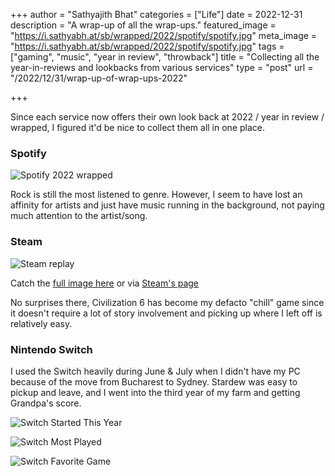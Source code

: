 +++
author = "Sathyajith Bhat"
categories = ["Life"]
date = 2022-12-31
description = "A wrap-up of all the wrap-ups."
featured_image = "https://i.sathyabh.at/sb/wrapped/2022/spotify/spotify.jpg"
meta_image = "https://i.sathyabh.at/sb/wrapped/2022/spotify/spotify.jpg"
tags = ["gaming", "music", "year in review", "throwback"]
title = "Collecting all the year-in-reviews and lookbacks from various services"
type = "post"
url = "/2022/12/31/wrap-up-of-wrap-ups-2022"

+++

Since each service now offers their own look back at 2022 / year in review / wrapped, I figured it'd be nice to collect them all in one place. 

### Spotify

![Spotify 2022 wrapped](https://i.sathyabh.at/sb/wrapped/2022/spotify.jpg)

Rock is still the most listened to genre. However, I seem to have lost an affinity for artists and just have music running in the background, not paying much attention to the artist/song.

### Steam

![Steam replay](https://i.sathyabh.at/sb/wrapped/2022/steam.jpg)

Catch the [full image here](https://i.sathyabh.at/sb/wrapped/2022/steam.jpg) or via [Steam's page](https://s.team/y22/dmwmfff?l=english)

No surprises there, Civilization 6 has become my defacto "chill" game since it doesn't require a lot of story involvement and picking up where I left off is relatively easy. 

### Nintendo Switch 

I used the Switch heavily during June & July when I didn't have my PC because of the move from Bucharest to Sydney. Stardew was easy to pickup and leave, and I went into the third year of my farm and getting Grandpa's score. 

![Switch Started This Year](https://i.sathyabh.at/sb/wrapped/2022/nintendo_switch_started_this_year.jpg)

![Switch Most Played](https://i.sathyabh.at/sb/wrapped/2022/nintendo_switch_most_played.jpg)

![Switch Favorite Game](https://i.sathyabh.at/sb/wrapped/2022/nintendo_switch_favorite_games.jpg)

